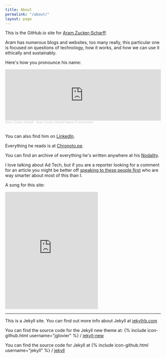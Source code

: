 ```yaml
---
title: About
permalink: "/about/"
layout: page
---
```


This is the GitHub.io site for [Aram Zucker-Scharff][aram].

Aram has numerous blogs and websites, too many really, this particular one is focused on questions of technology, how it works, and how we can use it ethically and sustainably.

Here's how you pronounce his name: 

<iframe width="100%" height="166" scrolling="no" frameborder="no" allow="autoplay" src="https://w.soundcloud.com/player/?url=https%3A//api.soundcloud.com/tracks/651719039&color=%23ff5500&auto_play=false&hide_related=false&show_comments=true&show_user=true&show_reposts=false&show_teaser=true"></iframe><div style="font-size: 10px; color: #cccccc;line-break: anywhere;word-break: normal;overflow: hidden;white-space: nowrap;text-overflow: ellipsis; font-family: Interstate,Lucida Grande,Lucida Sans Unicode,Lucida Sans,Garuda,Verdana,Tahoma,sans-serif;font-weight: 100;"><a href="https://soundcloud.com/aramzs" title="Aram Zucker-Scharff" target="_blank" style="color: #cccccc; text-decoration: none;">Aram Zucker-Scharff</a> · <a href="https://soundcloud.com/aramzs/aram-name" title="Aram Zucker-Scharff Name Pronunciation" target="_blank" style="color: #cccccc; text-decoration: none;">Aram Zucker-Scharff Name Pronunciation</a></div><br />

You can also find him on [LinkedIn][linkedin].

Everything he reads is at [Chronoto.pe][chronoto].

You can find an archive of everything he's written anywhere at his [Nodality][nodality].

I love talking about Ad Tech, but if you are a reporter looking for a comment for an article you might be better off [speaking to these people first](https://docs.google.com/document/d/1jc0OMAI-fy9Ki2YpXv4yTE2gS7uXgI39ozBkBD0QSnI/edit?usp=sharing) who are way smarter about most of this than I.

A song for this site:
<iframe src="https://open.spotify.com/embed/track/6JH9yWhgbm0y9iAJhCslNc" width="300" height="380" frameborder="0" allowtransparency="true" allow="encrypted-media"></iframe>



---

This is a Jekyll site. You can find out more info about Jekyll at [jekyllrb.com](http://jekyllrb.com/)

You can find the source code for the Jekyll new theme at:
{% include icon-github.html username="jglovier" %} /
[jekyll-new](https://github.com/jglovier/jekyll-new)

You can find the source code for Jekyll at
{% include icon-github.html username="jekyll" %} /
[jekyll](https://github.com/jekyll/jekyll)

[aram]: http://bit.ly/aram
[nodality]: http://aramzs.me
[linkedin]: http://bit.ly/aramzs
[chronoto]: http://chronoto.pe
